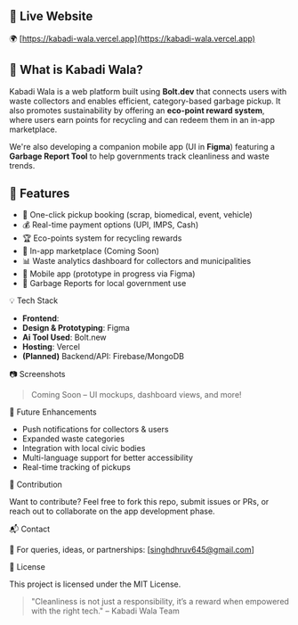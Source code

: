 
## 🔗 Live Website

🌍 [https://kabadi-wala.vercel.app](https://kabadi-wala.vercel.app)

## 🧠 What is Kabadi Wala?

Kabadi Wala is a web platform built using **Bolt.dev** that connects users with waste collectors and enables efficient, category-based garbage pickup. It also promotes sustainability by offering an **eco-point reward system**, where users earn points for recycling and can redeem them in an in-app marketplace.

We're also developing a companion mobile app (UI in **Figma**) featuring a **Garbage Report Tool** to help governments track cleanliness and waste trends.


## 🚀 Features

- 📅 One-click pickup booking (scrap, biomedical, event, vehicle)
- 💰 Real-time payment options (UPI, IMPS, Cash)
- 🏆 Eco-points system for recycling rewards
- 🛒 In-app marketplace (Coming Soon)
- 📊 Waste analytics dashboard for collectors and municipalities
- 📱 Mobile app (prototype in progress via Figma)
- 🧾 Garbage Reports for local government use


💡 Tech Stack

- **Frontend**:   
- **Design & Prototyping**: Figma
- **Ai Tool Used**: Bolt.new
- **Hosting**: Vercel  
- **(Planned)** Backend/API: Firebase/MongoDB


 📷 Screenshots

> Coming Soon – UI mockups, dashboard views, and more!


📅 Future Enhancements

- Push notifications for collectors & users  
- Expanded waste categories  
- Integration with local civic bodies  
- Multi-language support for better accessibility  
- Real-time tracking of pickups


🤝 Contribution

Want to contribute? Feel free to fork this repo, submit issues or PRs, or reach out to collaborate on the app development phase.


📬 Contact

📧 For queries, ideas, or partnerships: [singhdhruv645@gmail.com]  



🌱 License

This project is licensed under the MIT License.

> "Cleanliness is not just a responsibility, it’s a reward when empowered with the right tech." – Kabadi Wala Team
